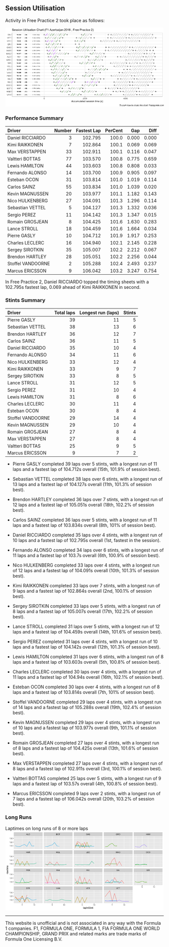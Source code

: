 ## Session Utilisation

Activity in Free Practice 2 took place as follows:

![](images/f1_2018_aze_P2-utilisation-1.png)<!-- -->

### Performance Summary

| Driver            | Number | Fastest Lap | PerCent |   Gap |  Diff |
| :---------------- | -----: | ----------: | ------: | ----: | ----: |
| Daniel RICCIARDO  |      3 |     102.795 |   100.0 | 0.000 | 0.000 |
| Kimi RAIKKONEN    |      7 |     102.864 |   100.1 | 0.069 | 0.069 |
| Max VERSTAPPEN    |     33 |     102.911 |   100.1 | 0.116 | 0.047 |
| Valtteri BOTTAS   |     77 |     103.570 |   100.8 | 0.775 | 0.659 |
| Lewis HAMILTON    |     44 |     103.603 |   100.8 | 0.808 | 0.033 |
| Fernando ALONSO   |     14 |     103.700 |   100.9 | 0.905 | 0.097 |
| Esteban OCON      |     31 |     103.814 |   101.0 | 1.019 | 0.114 |
| Carlos SAINZ      |     55 |     103.834 |   101.0 | 1.039 | 0.020 |
| Kevin MAGNUSSEN   |     20 |     103.977 |   101.1 | 1.182 | 0.143 |
| Nico HULKENBERG   |     27 |     104.091 |   101.3 | 1.296 | 0.114 |
| Sebastian VETTEL  |      5 |     104.127 |   101.3 | 1.332 | 0.036 |
| Sergio PEREZ      |     11 |     104.142 |   101.3 | 1.347 | 0.015 |
| Romain GROSJEAN   |      8 |     104.425 |   101.6 | 1.630 | 0.283 |
| Lance STROLL      |     18 |     104.459 |   101.6 | 1.664 | 0.034 |
| Pierre GASLY      |     10 |     104.712 |   101.9 | 1.917 | 0.253 |
| Charles LECLERC   |     16 |     104.940 |   102.1 | 2.145 | 0.228 |
| Sergey SIROTKIN   |     35 |     105.007 |   102.2 | 2.212 | 0.067 |
| Brendon HARTLEY   |     28 |     105.051 |   102.2 | 2.256 | 0.044 |
| Stoffel VANDOORNE |      2 |     105.288 |   102.4 | 2.493 | 0.237 |
| Marcus ERICSSON   |      9 |     106.042 |   103.2 | 3.247 | 0.754 |

In Free Practice 2, Daniel RICCIARDO topped the timing sheets with a
102.795s fastest lap, 0.069 ahead of Kimi RAIKKONEN in second.

### Stints Summary

| Driver            | Total laps | Longest run (laps) | Stints |
| :---------------- | ---------: | -----------------: | -----: |
| Pierre GASLY      |         39 |                 11 |      5 |
| Sebastian VETTEL  |         38 |                 13 |      6 |
| Brendon HARTLEY   |         36 |                 12 |      7 |
| Carlos SAINZ      |         36 |                 11 |      5 |
| Daniel RICCIARDO  |         35 |                 10 |      4 |
| Fernando ALONSO   |         34 |                 11 |      6 |
| Nico HULKENBERG   |         33 |                 12 |      4 |
| Kimi RAIKKONEN    |         33 |                  9 |      7 |
| Sergey SIROTKIN   |         33 |                  8 |      5 |
| Lance STROLL      |         31 |                 12 |      5 |
| Sergio PEREZ      |         31 |                 10 |      4 |
| Lewis HAMILTON    |         31 |                  8 |      6 |
| Charles LECLERC   |         30 |                 11 |      4 |
| Esteban OCON      |         30 |                  8 |      4 |
| Stoffel VANDOORNE |         29 |                 14 |      4 |
| Kevin MAGNUSSEN   |         29 |                 10 |      4 |
| Romain GROSJEAN   |         27 |                  8 |      4 |
| Max VERSTAPPEN    |         27 |                  8 |      4 |
| Valtteri BOTTAS   |         25 |                  9 |      5 |
| Marcus ERICSSON   |          9 |                  7 |      2 |

  - Pierre GASLY completed 39 laps over 5 stints, with a longest run of
    11 laps and a fastest lap of 104.712s overall (15th, 101.9% of
    session best).

  - Sebastian VETTEL completed 38 laps over 6 stints, with a longest run
    of 13 laps and a fastest lap of 104.127s overall (11th, 101.3% of
    session best).

  - Brendon HARTLEY completed 36 laps over 7 stints, with a longest run
    of 12 laps and a fastest lap of 105.051s overall (18th, 102.2% of
    session best).

  - Carlos SAINZ completed 36 laps over 5 stints, with a longest run of
    11 laps and a fastest lap of 103.834s overall (8th, 101% of session
    best).

  - Daniel RICCIARDO completed 35 laps over 4 stints, with a longest run
    of 10 laps and a fastest lap of 102.795s overall (1st, fastest in
    the session).

  - Fernando ALONSO completed 34 laps over 6 stints, with a longest run
    of 11 laps and a fastest lap of 103.7s overall (6th, 100.9% of
    session best).

  - Nico HULKENBERG completed 33 laps over 4 stints, with a longest run
    of 12 laps and a fastest lap of 104.091s overall (10th, 101.3% of
    session best).

  - Kimi RAIKKONEN completed 33 laps over 7 stints, with a longest run
    of 9 laps and a fastest lap of 102.864s overall (2nd, 100.1% of
    session best).

  - Sergey SIROTKIN completed 33 laps over 5 stints, with a longest run
    of 8 laps and a fastest lap of 105.007s overall (17th, 102.2% of
    session best).

  - Lance STROLL completed 31 laps over 5 stints, with a longest run of
    12 laps and a fastest lap of 104.459s overall (14th, 101.6% of
    session best).

  - Sergio PEREZ completed 31 laps over 4 stints, with a longest run of
    10 laps and a fastest lap of 104.142s overall (12th, 101.3% of
    session best).

  - Lewis HAMILTON completed 31 laps over 6 stints, with a longest run
    of 8 laps and a fastest lap of 103.603s overall (5th, 100.8% of
    session best).

  - Charles LECLERC completed 30 laps over 4 stints, with a longest run
    of 11 laps and a fastest lap of 104.94s overall (16th, 102.1% of
    session best).

  - Esteban OCON completed 30 laps over 4 stints, with a longest run of
    8 laps and a fastest lap of 103.814s overall (7th, 101% of session
    best).

  - Stoffel VANDOORNE completed 29 laps over 4 stints, with a longest
    run of 14 laps and a fastest lap of 105.288s overall (19th, 102.4%
    of session best).

  - Kevin MAGNUSSEN completed 29 laps over 4 stints, with a longest run
    of 10 laps and a fastest lap of 103.977s overall (9th, 101.1% of
    session best).

  - Romain GROSJEAN completed 27 laps over 4 stints, with a longest run
    of 8 laps and a fastest lap of 104.425s overall (13th, 101.6% of
    session best).

  - Max VERSTAPPEN completed 27 laps over 4 stints, with a longest run
    of 8 laps and a fastest lap of 102.911s overall (3rd, 100.1% of
    session best).

  - Valtteri BOTTAS completed 25 laps over 5 stints, with a longest run
    of 9 laps and a fastest lap of 103.57s overall (4th, 100.8% of
    session best).

  - Marcus ERICSSON completed 9 laps over 2 stints, with a longest run
    of 7 laps and a fastest lap of 106.042s overall (20th, 103.2% of
    session best).

### Long Runs

Laptimes on long runs of 8 or more laps
![](images/f1_2018_aze_P2-longruntimes-1.png)<!-- -->

-----

This website is unofficial and is not associated in any way with the
Formula 1 companies. F1, FORMULA ONE, FORMULA 1, FIA FORMULA ONE WORLD
CHAMPIONSHIP, GRAND PRIX and related marks are trade marks of Formula
One Licensing B.V.
